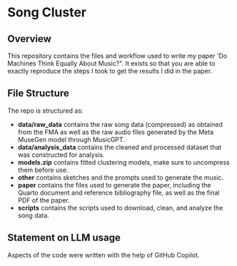 # Song Cluster

## Overview

This repository contains the files and workflow used to write my paper 'Do Machines Think Equally About Music?". It exists so that you are able to exactly reproduce the steps I took to get the results I did in the paper. 

## File Structure

The repo is structured as:

* **data/raw_data** contains the raw song data (compressed) as obtained from the FMA as well as the raw audio files generated by the Meta MuseGen model through MusicGPT.
* **data/analysis_data** contains the cleaned and processed dataset that was constructed for analysis.
* **models.zip** contains fitted clustering models, make sure to uncompress them before use.
* **other** contains sketches and the prompts used to generate the music. 
* **paper** contains the files used to generate the paper, including the Quarto document and reference bibliography file, as well as the final PDF of the paper.
* **scripts** contains the scripts used to download, clean, and analyze the song data.

## Statement on LLM usage

Aspects of the code were written with the help of GitHub Copilot.

